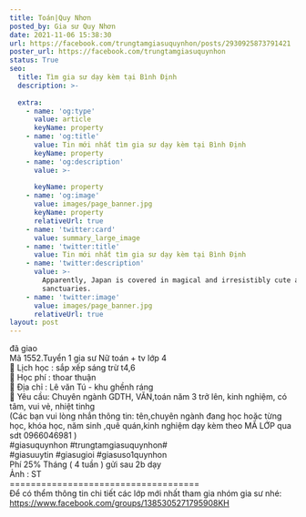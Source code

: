 ```yaml
---
title: Toán|Quy Nhơn
posted_by: Gia sư Quy Nhơn
date: 2021-11-06 15:38:30
url: https://facebook.com/trungtamgiasuquynhon/posts/2930925873791421
poster_url: https://facebook.com/trungtamgiasuquynhon
status: True
seo:
  title: Tìm gia sư dạy kèm tại Bình Định
  description: >-
    
  extra:
    - name: 'og:type'
      value: article
      keyName: property
    - name: 'og:title'
      value: Tin mới nhất tìm gia sư dạy kèm tại Bình Định
      keyName: property
    - name: 'og:description'
      value: >-
        
      keyName: property
    - name: 'og:image'
      value: images/page_banner.jpg
      keyName: property
      relativeUrl: true
    - name: 'twitter:card'
      value: summary_large_image
    - name: 'twitter:title'
      value: Tin mới nhất tìm gia sư dạy kèm tại Bình Định
    - name: 'twitter:description'
      value: >-
        Apparently, Japan is covered in magical and irresistibly cute animal
        sanctuaries.
    - name: 'twitter:image'
      value: images/page_banner.jpg
      relativeUrl: true
layout: post
---
```

đã giao<br>Mã 1552.Tuyển 1 gia sư Nữ toán + tv lớp 4<br>🧐 Lịch học : sắp xếp sáng trừ t4,6<br>🧐 Học phí : thoar thuận<br>🧐 Địa chỉ : Lê văn Tú - khu ghềnh ráng<br>🧐 Yêu cầu: Chuyên ngành GDTH, VĂN,toán năm 3 trở lên, kinh nghiệm, có tâm, vui vẻ, nhiệt tinhg<br>(Các bạn vui lòng nhắn thông tin: tên,chuyên ngành đang học hoặc từng học, khóa học, năm sinh ,quê quán,kinh nghiệm dạy kèm theo MÃ LỚP qua sdt 0966046981 )<br>#giasuquynhon #trungtamgiasuquynhon#<br>#giasuuytin #giasugioi #giasuso1quynhon<br>Phí 25% Tháng ( 4 tuần ) gửi sau 2b dạy<br>Ảnh : ST<br>====================================<br>Để có thểm thông tin chi tiết các lớp mới nhất tham gia nhóm gia sư nhé: https://www.facebook.com/groups/1385305271795908KH
